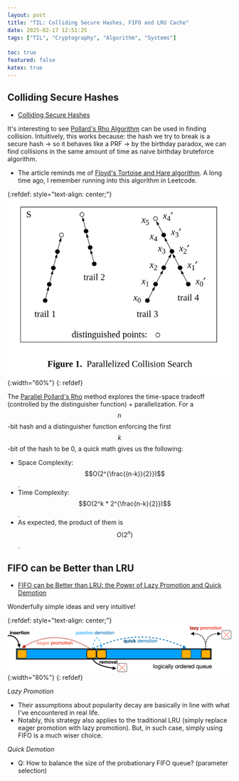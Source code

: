 ```yaml
---
layout: post
title: "TIL: Colliding Secure Hashes, FIFO and LRU Cache"
date: 2025-02-17 12:51:25
tags: ["TIL", "Cryptography", "Algorithm", "Systems"]

toc: true
featured: false
katex: true
---
```


## Colliding Secure Hashes

- [Colliding Secure Hashes](https://www.da.vidbuchanan.co.uk/blog/colliding-secure-hashes.html)

It's interesting to see [Pollard's Rho Algorithm](https://en.wikipedia.org/wiki/Pollard%27s_rho_algorithm) can be used in finding collision. Intuitively, this works because: the hash we try to break is a secure hash -> so it behaves like a PRF -> by the birthday paradox, we can find collisions in the same amount of time as naive birthday bruteforce algorithm.
- The article reminds me of [Floyd's Tortoise and Hare algorithm](https://en.wikipedia.org/wiki/Cycle_detection#Floyd%27s_tortoise_and_hare). A long time ago, I remember running into this algorithm in Leetcode.

{:refdef: style="text-align: center;"}
![parallel pollard's rho](/assets/img/blog/2025/02/parallel-pollard-rho.png){:width="60%"}
{: refdef}

The [Parallel Pollard's Rho](https://www.cs.csi.cuny.edu/~zhangx/papers/P_2018_LISAT_Weber_Zhang.pdf) method explores the time-space tradeoff (controlled by the distinguisher function) + parallelization. For a $$n$$-bit hash and a distinguisher function enforcing the first $$k$$-bit of the hash to be 0, a quick math gives us the following:
- Space Complexity: $$O(2^{\frac{(n-k)}{2}})$$.
- Time Complexity: $$O(2^k * 2^{\frac{n-k}{2}})$$.
- As expected, the product of them is $$O(2^n)$$.

## FIFO can be Better than LRU

- [FIFO can be Better than LRU: the Power of Lazy Promotion and Quick Demotion](https://jasony.me/publication/hotos23-qdlp.pdf)

Wonderfully simple ideas and very intuitive!

{:refdef: style="text-align: center;"}
![cache-abstraction](/assets/img/blog/2025/02/cache-abstraction.png){:width="80%"}
{: refdef}

*Lazy Promotion*
- Their assumptions about popularity decay are basically in line with what I've encountered in real life.
- Notably, this strategy also applies to the traditional LRU (simply replace eager promotion with lazy promotion). But, in such case, simply using FIFO is a much wiser choice.

*Quick Demotion*
- Q: How to balance the size of the probationary FIFO queue? (parameter selection)